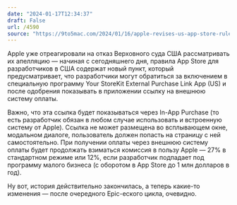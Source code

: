 ```yaml
---
date: "2024-01-17T12:34:37"
draft: False
url: /4590
source: "https://9to5mac.com/2024/01/16/apple-revises-us-app-store-rules-to-let-developers-link-to-outside-payment-methods-but-it-will-still-charge-a-commission/"
---
```


Apple уже отреагировали на отказ Верховного суда США рассматривать их апелляцию — начиная с сегодняшнего дня, правила App Store для разработчиков в США содержат новый пункт, который предусматривает, что разработчики могут обратиться за включением в специальную программу Your StoreKit External Purchase Link App (US) и после одобрения показывать в приложении ссылку на внешнюю систему оплаты.

Важно, что эта ссылка будет показываться через In-App Purchase (то есть разработчик обязан в любом случае использовать и встроенную систему от Apple). Ссылка не может размещена во всплывающем окне, модальном диалоге, пользователь должен попасть на страницу с ней самостоятельно. При получении оплаты через внешнюю систему оплаты будет продолжать взиматься комиссия в пользу Apple — 27% в стандартном режиме или 12%, если разработчик подпадает под программу малого бизнеса (с оборотом в App Store до 1 млн долларов в год).

Ну вот, история действительно закончилась, а теперь какие-то изменения — после очередного Epic-еского цикла, очевидно.
